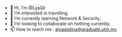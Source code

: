 - 👋 Hi, I’m @LyaQii
- 👀 I’m interested in travelling.
- 🌱 I’m currently learning Network & Security.
- 💞️ I’m looking to collaborate on nothing currently.
- 📫 How to reach me : alyaqistina@graduate.utm.my

<!---
LyaQii/LyaQii is a ✨ special ✨ repository because its `README.md` (this file) appears on your GitHub profile.
You can click the Preview link to take a look at your changes.
--->
